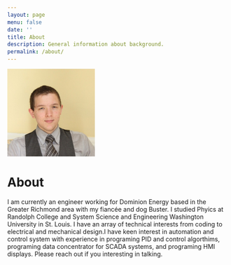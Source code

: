 ```yaml
---
layout: page
menu: false
date: ''
title: About
description: General information about background.
permalink: /about/
---
```


<img class="img-rounded" src="/assets/img/uploads/head_shot.jpg" alt="Zach Vernon" width="200">

# About

I am currently an engineer working for Dominion Energy based in the Greater Richmond area with my fiancée and dog Buster. I studied Phyics at Randolph College and System Science and Engineering Washington University in St. Louis. I have an array of technical interests from coding to electrical and mechanical design.I have keen interest in automation and control system with experience in programing PID and control algorthims, programing data concentrator for SCADA systems, and programing HMI displays. Please reach out if you interesting in talking.

